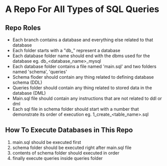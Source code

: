 # A Repo For All Types of SQL Queries


## Repo Roles
- Each branch contains a database and everything else related to that database
- Each folder starts with a "db_" represent a database 
- Each database folder name should end with the dbms used for the database eg. db_<database_name>_mysql
- Each database folder contains a file named 'main.sql' and two folders named 'schema', 'queries'
- Schema floder should contain any thing related to defining database schema \(DDL)
- Queries folder should contain any thing related to stored data in the database \(DML)
- Main.sql file should contain any instructions that are not related to ddl or dml
- Each sql file in schema folder should start with a number that demonstrate its order of execution eg. 1_create_<table_name>.sql

## How To Execute Databases in This Repo
1. main.sql should be executed first
2. schema folder should be executed right after main.sql file
3. contents of schema folder should executed in order
4. finally execute queries inside queries folder